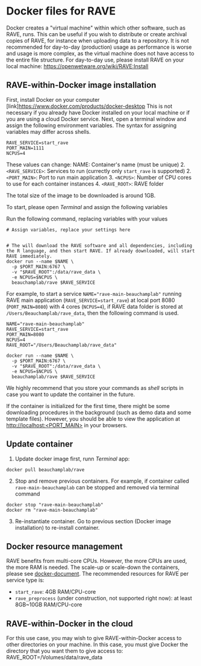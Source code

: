 # Docker files for RAVE

Docker creates a "virtual machine" within which other software, such as RAVE, runs. This can be useful if you wish to distribute or create archival copies of RAVE, for instance when uploading data to a repository. It is not recommended for day-to-day (production) usage as performance is worse and usage is more complex, as the virtual machine does not have access to the entire file structure.
For day-to-day use, please install RAVE on your local machine: https://openwetware.org/wiki/RAVE:Install


## RAVE-within-Docker image installation

First, install Docker on your computer [link]https://www.docker.com/products/docker-desktop
This is not necessary if you already have Docker installed on your local machine or if you are using a cloud Docker service.
Next, open a terminal window and assign the following environment variables. The syntax for assigning variables may differ across shells.
```NAME=rave-docker
RAVE_SERVICE=start_rave
PORT_MAIN=1111
NCPUS=4
```

These values can change:
NAME: Container's name (must be unique)
2. `<RAVE_SERVICE>`: Services to run (currectly only `start_rave` is supported)
2. `<PORT_MAIN>`: Port to run main application
3. `<NCPUS>`: Number of CPU cores to use for each container instances
4. `<RAVE_ROOT>`: RAVE folder 

The total size of the image to be downloaded is around 1GB.

To start, please open *Terminal* and assign the following variables


Run the following command, replacing variables with your values
```
# Assign variables, replace your settings here


# The will download the RAVE software and all dependencies, including the R language, and then start RAVE. If already downloaded, will start RAVE immediately. 
docker run --name $NAME \
  -p $PORT_MAIN:6767 \
  -v "$RAVE_ROOT":/data/rave_data \
  -e NCPUS=$NCPUS \
  beauchamplab/rave $RAVE_SERVICE
```

For example, to start a service `NAME="rave-main-beauchamplab"` running RAVE main application (`RAVE_SERVICE=start_rave`) at local port 8080 (`PORT_MAIN=8080`) with 4 cores (`NCPUS=4`), if RAVE data folder is stored at `/Users/Beauchamplab/rave_data`, then the following command is used.

```
NAME="rave-main-beauchamplab"
RAVE_SERVICE=start_rave
PORT_MAIN=8080
NCPUS=4
RAVE_ROOT="/Users/Beauchamplab/rave_data"

docker run --name $NAME \
  -p $PORT_MAIN:6767 \
  -v "$RAVE_ROOT":/data/rave_data \
  -e NCPUS=$NCPUS \
  beauchamplab/rave $RAVE_SERVICE
```

We highly recommend that you store your commands as *shell* scripts in case you want to update the container in the future.

If the container is initialized for the first time, there might be some downloading procedures in the background (such as demo data and some template files). However, you should be able to view the application at [http://localhost:<PORT_MAIN>](http://localhost:8080) in your browsers.


## Update container

1. Update docker image first, runn *Terminal* app:
```
docker pull beauchamplab/rave
```

2. Stop and remove previous containers. For example, if container called `rave-main-beauchamplab` can be stopped and removed via terminal command
```
docker stop "rave-main-beauchamplab"
docker rm "rave-main-beauchamplab"
```

3. Re-instantiate container. Go to previous section (Docker image installation) to re-install container. 


## Docker resource management

RAVE benefits from multi-core CPUs. However, the more CPUs are used, the more RAM is needed. The scale-up or scale-down the containers, please see [docker-document](https://docs.docker.com/config/containers/resource_constraints/). The recommended resources for RAVE per service type is:
* `start_rave`: 4GB RAM/CPU-core
* `rave_preprocess` (under construction, not supported right now): at least 8GB~10GB RAM/CPU-core



## RAVE-within-Docker in the cloud

For this use case, you may wish to give RAVE-within-Docker access to other directories on your machine. In this case, you must give Docker the directory that you want them to give access to:
RAVE_ROOT=/Volumes/data/rave_data

